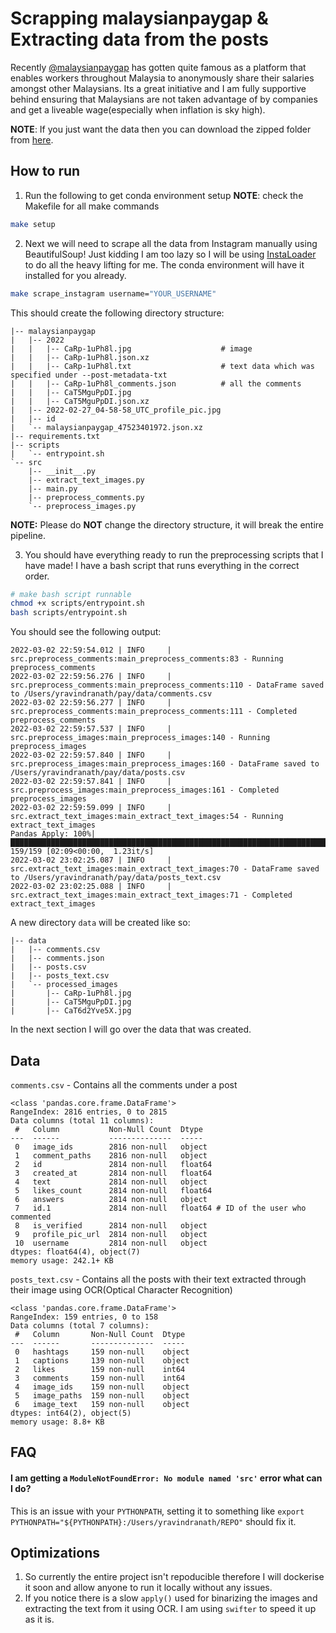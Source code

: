 # Scrapping malaysianpaygap & Extracting data from the posts

Recently [@malaysianpaygap](https://www.instagram.com/malaysianpaygap/) has gotten quite famous as a platform that enables workers throughout Malaysia to anonymously share their salaries amongst other Malaysians. Its a great initiative and I am fully supportive behind ensuring that Malaysians are not taken advantage of by companies and get a liveable wage(especially when inflation is sky high).

**NOTE**: If you just want the data then you can download the zipped folder from [here](https://drive.google.com/file/d/1vRdXPQJwJJl6K_Olz-1bi9LVCWH3i7SI/view?usp=sharing).

## How to run

1. Run the following to get conda environment setup
   **NOTE**: check the Makefile for all make commands

```bash
make setup
```

2. Next we will need to scrape all the data from Instagram manually using BeautifulSoup!
   Just kidding I am too lazy so I will be using [InstaLoader](https://github.com/instaloader/instaloader) to do all the heavy lifting for me.
   The conda environment will have it installed for you already.

```bash
make scrape_instagram username="YOUR_USERNAME"
```

This should create the following directory structure:

```
|-- malaysianpaygap
|   |-- 2022
|   |   |-- CaRp-1uPh8l.jpg                    # image
|   |   |-- CaRp-1uPh8l.json.xz
|   |   |-- CaRp-1uPh8l.txt                    # text data which was specified under --post-metadata-txt
|   |   |-- CaRp-1uPh8l_comments.json          # all the comments
|   |   |-- CaT5MguPpDI.jpg
|   |   |-- CaT5MguPpDI.json.xz
|   |-- 2022-02-27_04-58-58_UTC_profile_pic.jpg
|   |-- id
|   `-- malaysianpaygap_47523401972.json.xz
|-- requirements.txt
|-- scripts
|   `-- entrypoint.sh
`-- src
    |-- __init__.py
    |-- extract_text_images.py
    |-- main.py
    |-- preprocess_comments.py
    `-- preprocess_images.py
```

**NOTE:** Please do **NOT** change the directory structure, it will break the entire pipeline.

3. You should have everything ready to run the preprocessing scripts that I have made!
   I have a bash script that runs everything in the correct order.

```bash
# make bash script runnable
chmod +x scripts/entrypoint.sh
bash scripts/entrypoint.sh
```

You should see the following output:

```
2022-03-02 22:59:54.012 | INFO     | src.preprocess_comments:main_preprocess_comments:83 - Running preprocess_comments
2022-03-02 22:59:56.276 | INFO     | src.preprocess_comments:main_preprocess_comments:110 - DataFrame saved to /Users/yravindranath/pay/data/comments.csv
2022-03-02 22:59:56.277 | INFO     | src.preprocess_comments:main_preprocess_comments:111 - Completed preprocess_comments
2022-03-02 22:59:57.537 | INFO     | src.preprocess_images:main_preprocess_images:140 - Running preprocess_images
2022-03-02 22:59:57.840 | INFO     | src.preprocess_images:main_preprocess_images:160 - DataFrame saved to /Users/yravindranath/pay/data/posts.csv
2022-03-02 22:59:57.841 | INFO     | src.preprocess_images:main_preprocess_images:161 - Completed preprocess_images
2022-03-02 22:59:59.099 | INFO     | src.extract_text_images:main_extract_text_images:54 - Running extract_text_images
Pandas Apply: 100%|██████████████████████████████████████████████████████████████████████████████████████████████████████████████████████████████████████████| 159/159 [02:09<00:00,  1.23it/s]
2022-03-02 23:02:25.087 | INFO     | src.extract_text_images:main_extract_text_images:70 - DataFrame saved to /Users/yravindranath/pay/data/posts_text.csv
2022-03-02 23:02:25.088 | INFO     | src.extract_text_images:main_extract_text_images:71 - Completed extract_text_images
```

A new directory `data` will be created like so:

```
|-- data
|   |-- comments.csv
|   |-- comments.json
|   |-- posts.csv
|   |-- posts_text.csv
|   `-- processed_images
|       |-- CaRp-1uPh8l.jpg
|       |-- CaT5MguPpDI.jpg
|       |-- CaT6d2Yve5X.jpg
```

In the next section I will go over the data that was created.

## Data

`comments.csv` - Contains all the comments under a post

```
<class 'pandas.core.frame.DataFrame'>
RangeIndex: 2816 entries, 0 to 2815
Data columns (total 11 columns):
 #   Column           Non-Null Count  Dtype
---  ------           --------------  -----
 0   image_ids        2816 non-null   object
 1   comment_paths    2816 non-null   object
 2   id               2814 non-null   float64
 3   created_at       2814 non-null   float64
 4   text             2814 non-null   object
 5   likes_count      2814 non-null   float64
 6   answers          2814 non-null   object
 7   id.1             2814 non-null   float64 # ID of the user who commented
 8   is_verified      2814 non-null   object
 9   profile_pic_url  2814 non-null   object
 10  username         2814 non-null   object
dtypes: float64(4), object(7)
memory usage: 242.1+ KB
```

`posts_text.csv` - Contains all the posts with their text extracted through their image using OCR(Optical Character Recognition)

```
<class 'pandas.core.frame.DataFrame'>
RangeIndex: 159 entries, 0 to 158
Data columns (total 7 columns):
 #   Column       Non-Null Count  Dtype
---  ------       --------------  -----
 0   hashtags     159 non-null    object
 1   captions     139 non-null    object
 2   likes        159 non-null    int64
 3   comments     159 non-null    int64
 4   image_ids    159 non-null    object
 5   image_paths  159 non-null    object
 6   image_text   159 non-null    object
dtypes: int64(2), object(5)
memory usage: 8.8+ KB
```

## FAQ

#### I am getting a `ModuleNotFoundError: No module named 'src'` error what can I do?

This is an issue with your `PYTHONPATH`, setting it to something like `export PYTHONPATH="${PYTHONPATH}:/Users/yravindranath/REPO"` should fix it.

## Optimizations

1. So currently the entire project isn't repoducible therefore I will dockerise it soon and allow anyone to run it locally without any issues.
2. If you notice there is a slow `apply()` used for binarizing the images and extracting the text from it using OCR. I am using `swifter` to speed it up as it is.
